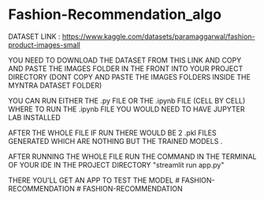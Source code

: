 # Fashion-Recommendation_algo

DATASET LINK : https://www.kaggle.com/datasets/paramaggarwal/fashion-product-images-small


YOU NEED TO DOWNLOAD THE DATASET FROM THIS LINK AND COPY AND PASTE THE IMAGES FOLDER IN THE FRONT INTO YOUR PROJECT DIRECTORY (DONT COPY AND PASTE THE IMAGES FOLDERS INSIDE THE MYNTRA DATASET FOLDER)


YOU CAN RUN EITHER THE .py FILE OR THE .ipynb FILE (CELL BY CELL) WHERE TO RUN THE .ipynb FILE YOU WOULD NEED TO HAVE JUPYTER LAB INSTALLED 


AFTER THE WHOLE FILE IF RUN THERE WOULD BE 2 .pkl FILES GENERATED WHICH ARE NOTHING BUT THE TRAINED MODELS .
 

AFTER RUNNING THE WHOLE FILE RUN THE COMMAND IN THE TERMINAL OF YOUR IDE IN THE PROJECT DIRECTORY "streamlit run app.py"

THERE YOU'LL GET AN APP TO TEST THE MODEL
#   F A S H I O N - R E C O M M E N D A T I O N  
 #   F A S H I O N - R E C O M M E N D A T I O N  
 